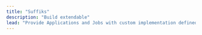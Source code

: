 ```yaml
---
title: "Suffiks"
description: "Build extendable"
lead: "Provide Applications and Jobs with custom implementation defined using either WASI or GRPC servers."
---
```

